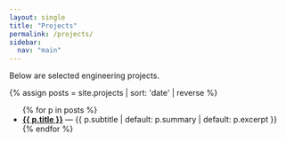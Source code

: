 ```yaml
---
layout: single
title: "Projects"
permalink: /projects/
sidebar:
  nav: "main"
---
```



Below are selected engineering projects.

{% assign posts = site.projects | sort: 'date' | reverse %}
<ul>
{% for p in posts %}
  <li>
    <a href="{{ p.url | relative_url }}"><strong>{{ p.title }}</strong></a>
    — {{ p.subtitle | default: p.summary | default: p.excerpt }}
  </li>
{% endfor %}
</ul>

